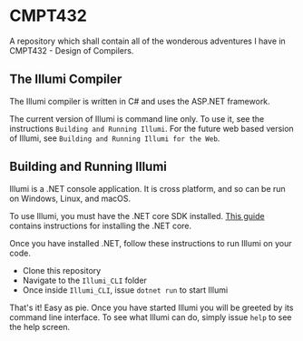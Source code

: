 # CMPT432
A repository which shall contain all of the wonderous adventures I have in CMPT432 - Design of Compilers.

## The Illumi Compiler
The Illumi compiler is written in C# and uses the ASP.NET framework.

The current version of Illumi is command line only.  To use it, see the instructions `Building and Running Illumi`. For the future web 
based version of Illumi, see `Building and Running Illumi for the Web`.

## Building and Running Illumi

Illumi is a .NET console application. It is cross platform, and so can be run on Windows, Linux, and macOS.

To use Illumi, you must have the .NET core SDK installed. [This guide](https://dotnet.microsoft.com/learn/aspnet/hello-world-tutorial/intro) contains instructions for installing the .NET core.

Once you have installed .NET, follow these instructions to run Illumi on your code.

- Clone this repository
- Navigate to the `Illumi_CLI` folder
- Once inside `Illumi_CLI`, issue `dotnet run` to start Illumi 

That's it! Easy as pie. Once you have started Illumi you will be greeted by its command line interface. To see what Illumi can do, simply 
issue `help` to see the help screen.

